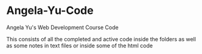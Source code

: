 # Angela-Yu-Code
Angela Yu's Web Development Course Code

This consists of all the completed and active code inside the folders as well as some notes in text files or inside some of the html code

